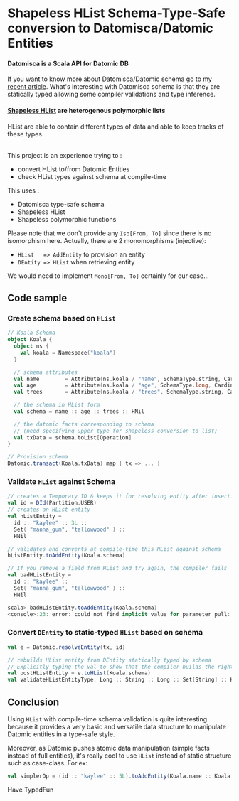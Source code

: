 # Shapeless HList Schema-Type-Safe conversion to Datomisca/Datomic Entities

#### Datomisca is a Scala API for Datomic DB

If you want to know more about Datomisca/Datomic schema go to my [recent article](http://www.mandubian.com/2013-03-04-datomisa-schema.html). What's interesting with Datomisca schema is that they are statically typed allowing some compiler validations and type inference.

#### [Shapeless HList](https://github.com/milessabin/shapeless) are heterogenous polymorphic lists 

HList are able to contain different types of data and able to keep tracks of these types.

<br/>
This project is an experience trying to :

- convert HList to/from Datomic Entities
- check HList types against schema at compile-time

This uses :

- Datomisca type-safe schema
- Shapeless HList
- Shapeless polymorphic functions

Please note that we don't provide any `Iso[From, To]` since there is no isomorphism here.
Actually, there are 2 monomorphisms (injective):

- `HList   => AddEntity` to provision an entity 
- `DEntity => HList` when retrieving entity

We would need to implement `Mono[From, To]` certainly for our case...

## Code sample

### Create schema based on `HList`

```scala
// Koala Schema
object Koala {
  object ns {
    val koala = Namespace("koala")
  }

  // schema attributes
  val name        = Attribute(ns.koala / "name", SchemaType.string, Cardinality.one).withDoc("Koala's name")
  val age         = Attribute(ns.koala / "age", SchemaType.long, Cardinality.one).withDoc("Koala's age")
  val trees       = Attribute(ns.koala / "trees", SchemaType.string, Cardinality.many).withDoc("Koala's trees")

  // the schema in HList form
  val schema = name :: age :: trees :: HNil

  // the datomic facts corresponding to schema 
  // (need specifying upper type for shapeless conversion to list)
  val txData = schema.toList[Operation]
}

// Provision schema
Datomic.transact(Koala.txData) map { tx => ... }
```

### Validate `HList` against Schema

```scala
// creates a Temporary ID & keeps it for resolving entity after insertion
val id = DId(Partition.USER)
// creates an HList entity 
val hListEntity = 
  id :: "kaylee" :: 3L :: 
  Set( "manna_gum", "tallowwood" ) :: 
  HNil

// validates and converts at compile-time this HList against schema
hListEntity.toAddEntity(Koala.schema)

// If you remove a field from HList and try again, the compiler fails
val badHListEntity = 
  id :: "kaylee" :: 
  Set( "manna_gum", "tallowwood" ) :: 
  HNil

scala> badHListEntity.toAddEntity(Koala.schema)
<console>:23: error: could not find implicit value for parameter pull: shapotomic.SchemaCheckerFromHList.Pullback2[shapeless.::[datomisca.TempId,shapeless.::[String,shapeless.::[scala.collection.immutable.Set[String],shapeless.HNil]]],shapeless.::[datomisca.RawAttribute[datomisca.DString,datomisca.CardinalityOne.type],shapeless.::[datomisca.RawAttribute[datomisca.DLong,datomisca.CardinalityOne.type],shapeless.::[datomisca.RawAttribute[datomisca.DString,datomisca.CardinalityMany.type],shapeless.HNil]]],datomisca.AddEntity]
```

### Convert `DEntity` to static-typed `HList` based on schema

```scala
val e = Datomic.resolveEntity(tx, id)

// rebuilds HList entity from DEntity statically typed by schema
// Explicitly typing the val to show that the compiler builds the right HList from schema
val postHListEntity = e.toHList(Koala.schema)
val validateHListEntityType: Long :: String :: Long :: Set[String] :: HNil = postHListEntity
```

## Conclusion

Using `HList` with compile-time schema validation is quite interesting because it provides a very basic and versatile data structure to manipulate Datomic entities in a type-safe style.

Moreover, as Datomic pushes atomic data manipulation (simple facts instead of full entities), it's really cool to use `HList` instead of static structure such as case-class. For ex:

```scala
val simplerOp = (id :: "kaylee" :: 5L).toAddEntity(Koala.name :: Koala.age :: HNil)
```

Have TypedFun